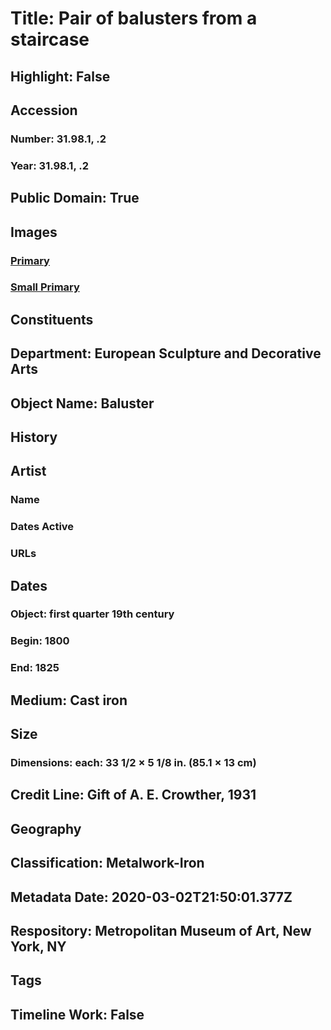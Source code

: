 # Title: Pair of balusters from a staircase
## Highlight: False
## Accession
### Number: 31.98.1, .2
### Year: 31.98.1, .2
## Public Domain: True
## Images
### [Primary](https://images.metmuseum.org/CRDImages/es/original/86630.jpg)
### [Small Primary](https://images.metmuseum.org/CRDImages/es/web-large/86630.jpg)
## Constituents
## Department: European Sculpture and Decorative Arts
## Object Name: Baluster
## History
## Artist
### Name
### Dates Active
### URLs
## Dates
### Object: first quarter 19th century
### Begin: 1800
### End: 1825
## Medium: Cast iron
## Size
### Dimensions: each: 33 1/2 × 5 1/8 in. (85.1 × 13 cm)
## Credit Line: Gift of A. E. Crowther, 1931
## Geography
## Classification: Metalwork-Iron
## Metadata Date: 2020-03-02T21:50:01.377Z
## Respository: Metropolitan Museum of Art, New York, NY
## Tags
## Timeline Work: False